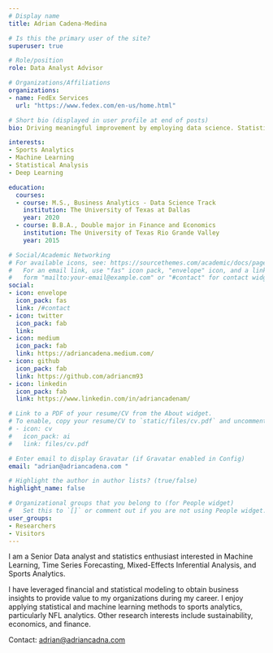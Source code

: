 ```yaml
---
# Display name
title: Adrian Cadena-Medina

# Is this the primary user of the site?
superuser: true

# Role/position
role: Data Analyst Advisor

# Organizations/Affiliations
organizations:
- name: FedEx Services
  url: "https://www.fedex.com/en-us/home.html"

# Short bio (displayed in user profile at end of posts)
bio: Driving meaningful improvement by employing data science. Statistically oriented with interest in Machine and Deep Learning. My research interests include sports analytics, sustainability, and welfare economics.

interests:
- Sports Analytics
- Machine Learning
- Statistical Analysis
- Deep Learning

education:
  courses:
  - course: M.S., Business Analytics - Data Science Track
    institution: The University of Texas at Dallas
    year: 2020
  - course: B.B.A., Double major in Finance and Economics
    institution: The University of Texas Rio Grande Valley
    year: 2015

# Social/Academic Networking
# For available icons, see: https://sourcethemes.com/academic/docs/page-builder/#icons
#   For an email link, use "fas" icon pack, "envelope" icon, and a link in the
#   form "mailto:your-email@example.com" or "#contact" for contact widget.
social:
- icon: envelope
  icon_pack: fas
  link: /#contact
- icon: twitter
  icon_pack: fab
  link:
- icon: medium
  icon_pack: fab
  link: https://adriancadena.medium.com/
- icon: github
  icon_pack: fab
  link: https://github.com/adriancm93
- icon: linkedin
  icon_pack: fab
  link: https://www.linkedin.com/in/adriancadenam/

# Link to a PDF of your resume/CV from the About widget.
# To enable, copy your resume/CV to `static/files/cv.pdf` and uncomment the lines below.
# - icon: cv
#   icon_pack: ai
#   link: files/cv.pdf

# Enter email to display Gravatar (if Gravatar enabled in Config)
email: "adrian@adriancadena.com "

# Highlight the author in author lists? (true/false)
highlight_name: false

# Organizational groups that you belong to (for People widget)
#   Set this to `[]` or comment out if you are not using People widget.
user_groups:
- Researchers
- Visitors
---
```

I am a Senior Data analyst and statistics enthusiast interested in Machine Learning, Time Series Forecasting, Mixed-Effects Inferential Analysis, and Sports Analytics.

I have leveraged financial and statistical modeling to obtain business insights to provide value to my organizations during my career. I enjoy applying statistical and machine learning methods to sports analytics, particularly NFL analytics. Other research interests include sustainability, economics, and finance.

Contact: adrian@adriancadna.com
